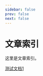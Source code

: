 ```yaml
---
sidebar: false
prev: false
next: false
---
```


# 文章索引

这里是文章索引。

[测试文档1](/post/test-document-1-z24askn)